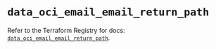 # `data_oci_email_email_return_path`

Refer to the Terraform Registry for docs: [`data_oci_email_email_return_path`](https://registry.terraform.io/providers/oracle/oci/6.18.0/docs/data-sources/email_email_return_path).

